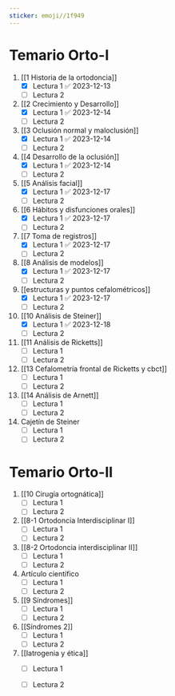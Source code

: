 ```yaml
---
sticker: emoji//1f949
---
```

# Temario Orto-I
1. [[1 Historia de la ortodoncia]]
	- [x] Lectura 1 ✅ 2023-12-13
	- [ ] Lectura 2
1. [[2 Crecimiento y Desarrollo]]
	- [x] Lectura 1 ✅ 2023-12-14
	- [ ] Lectura 2
2. [[3 Oclusión normal y maloclusión]]
	- [x] Lectura 1 ✅ 2023-12-14
	- [ ] Lectura 2
3. [[4 Desarrollo de la oclusión]]
	- [x] Lectura 1 ✅ 2023-12-14
	- [ ] Lectura 2
4. [[5 Análisis facial]]
	- [x] Lectura 1 ✅ 2023-12-17
	- [ ] Lectura 2
5. [[6 Hábitos y disfunciones orales]]
	- [x] Lectura 1 ✅ 2023-12-17
	- [ ] Lectura 2
6. [[7 Toma de registros]]
	- [x] Lectura 1 ✅ 2023-12-17
	- [ ] Lectura 2
7. [[8 Análisis de modelos]]
	- [x] Lectura 1 ✅ 2023-12-17
	- [ ] Lectura 2
8. [[estructuras y puntos cefalométricos]]
	- [x] Lectura 1 ✅ 2023-12-17
	- [ ] Lectura 2
9. [[10 Análisis de Steiner]]
	- [x] Lectura 1 ✅ 2023-12-18
	- [ ] Lectura 2
10. [[11 Análisis de Ricketts]]
	- [ ] Lectura 1
	- [ ] Lectura 2
11. [[13 Cefalometría frontal de Ricketts y cbct]]
	- [ ] Lectura 1
	- [ ] Lectura 2
12. [[14 Análisis de Arnett]]
	- [ ] Lectura 1
	- [ ] Lectura 2
13. Cajetín de Steiner
	- [ ] Lectura 1
	- [ ] Lectura 2

# Temario Orto-II
1. [[10 Cirugía ortognática]]
	- [ ] Lectura 1
	- [ ] Lectura 2
 2. [[8-1 Ortodoncia Interdisciplinar I]]
	- [ ] Lectura 1
	- [ ] Lectura 2
 3. [[8-2 Ortodoncia interdisciplinar II]]
	- [ ] Lectura 1
	- [ ] Lectura 2
 4. Artículo científico
	- [ ] Lectura 1
	- [ ] Lectura 2
 5. [[9 Síndromes]]
	- [ ] Lectura 1
	- [ ] Lectura 2
 6. [[Síndromes 2]]
	- [ ] Lectura 1
	- [ ] Lectura 2
 7. [[Iatrogenia y ética]]
	- [ ] Lectura 1
	- [ ] Lectura 2

